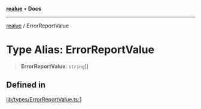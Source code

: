 [**realue**](../README.md) • **Docs**

***

[realue](../README.md) / ErrorReportValue

# Type Alias: ErrorReportValue

> **ErrorReportValue**: `string`[]

## Defined in

[lib/types/ErrorReportValue.ts:1](https://github.com/nevoland/realue/blob/02eadad2b1348179ffb758c002c1a34797a6b7aa/lib/types/ErrorReportValue.ts#L1)

